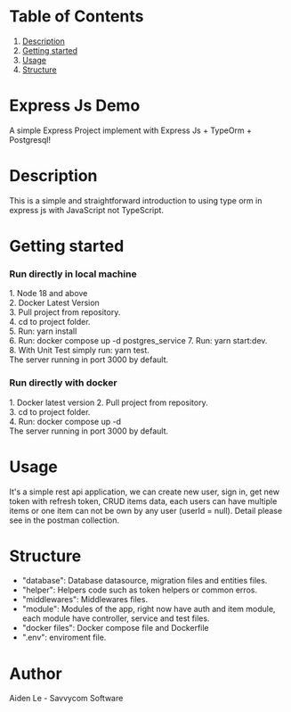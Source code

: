 # Table of Contents
1. [Description](#description)
2. [Getting started](#getting-started)
3. [Usage](#usage)
5. [Structure](#structure)

# Express Js Demo
A simple Express Project implement with Express Js + TypeOrm + Postgresql!

# Description
<p>This is a simple and straightforward introduction to using type orm in express js with JavaScript not TypeScript.<br>

# Getting started

### Run directly in local machine
<p>
1. Node 18 and above<br>
2. Docker Latest Version <br>
3. Pull project from repository.<br>
4. cd to project folder. <br>
5. Run: yarn install<br>
6. Run: docker compose up -d postgres_service
7. Run: yarn start:dev.<br>
8. With Unit Test simply run: yarn test.<br>
The server running in port 3000 by default.<br>

### Run directly with docker
<p>
1. Docker latest version
2. Pull project from repository.<br>
3. cd to project folder. <br>
4. Run: docker compose up -d <br>
The server running in port 3000 by default.<br>

# Usage
It's a simple rest api application, we can create new user, sign in, get new token with refresh token, CRUD items data, each users can have multiple items or one item can not be own by any user (userId = null). Detail please see in the postman collection.

# Structure 
* "database": Database datasource, migration files and entities files.
* "helper": Helpers code such as token helpers or common erros.
* "middlewares": Middlewares files. 
* "module": Modules of the app, right now have auth and item module, each module have controller, service and test files.
* "docker files": Docker compose file and Dockerfile
* ".env": enviroment file.

# Author
Aiden Le - Savvycom Software


